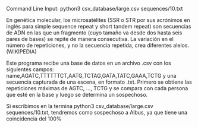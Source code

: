Command Line Input: python3 csv_database/large.csv sequences/10.txt

En genética molecular, los microsatélites (SSR o STR por sus acrónimos en inglés para simple sequence repeat y short tandem repeat) son secuencias de ADN en las que un fragmento (cuyo tamaño va desde dos hasta seis pares de bases) se repite de manera consecutiva. La variación en el número de repeticiones, y no la secuencia repetida, crea diferentes alelos. (WIKIPEDIA)

Este programa recibe una base de datos en un archivo .csv con los siguientes campos: name,AGATC,TTTTTTCT,AATG,TCTAG,GATA,TATC,GAAA,TCTG
y una secuencia capturada de una escena, en formato .txt. Primero se obtiene las repeticiones máximas de AGTC, ..., TCTG y se compara con cada persona que esté en la base y luego se determina un sospechoso.

Si escribimos en la termina python3 csv_database/large.csv sequences/10.txt, tendremos como sospechoso a Albus, ya que tiene una coincidencia del 100%
